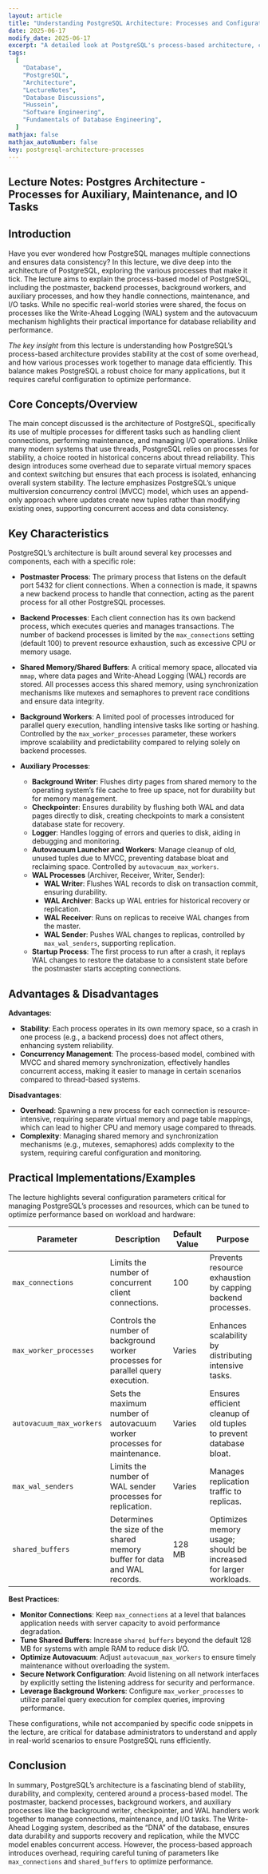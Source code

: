 ```yaml
---
layout: article
title: "Understanding PostgreSQL Architecture: Processes and Configurations"
date: 2025-06-17
modify_date: 2025-06-17
excerpt: "A detailed look at PostgreSQL's process-based architecture, covering the postmaster, backend processes, background workers, and auxiliary processes like WAL and autovacuum."
tags:
  [
    "Database",
    "PostgreSQL",
    "Architecture",
    "LectureNotes",
    "Database Discussions",
    "Hussein",
    "Software Engineering",
    "Fundamentals of Database Engineering",
  ]
mathjax: false
mathjax_autoNumber: false
key: postgresql-architecture-processes
---
```



## Lecture Notes: Postgres Architecture - Processes for Auxiliary, Maintenance, and IO Tasks

## Introduction

Have you ever wondered how PostgreSQL manages multiple connections and ensures data consistency? In this lecture, we dive deep into the architecture of PostgreSQL, exploring the various processes that make it tick. The lecture aims to explain the process-based model of PostgreSQL, including the postmaster, backend processes, background workers, and auxiliary processes, and how they handle connections, maintenance, and I/O tasks. While no specific real-world stories were shared, the focus on processes like the Write-Ahead Logging (WAL) system and the autovacuum mechanism highlights their practical importance for database reliability and performance.

*The key insight* from this lecture is understanding how PostgreSQL’s process-based architecture provides stability at the cost of some overhead, and how various processes work together to manage data efficiently. This balance makes PostgreSQL a robust choice for many applications, but it requires careful configuration to optimize performance.

## Core Concepts/Overview

The main concept discussed is the architecture of PostgreSQL, specifically its use of multiple processes for different tasks such as handling client connections, performing maintenance, and managing I/O operations. Unlike many modern systems that use threads, PostgreSQL relies on processes for stability, a choice rooted in historical concerns about thread reliability. This design introduces some overhead due to separate virtual memory spaces and context switching but ensures that each process is isolated, enhancing overall system stability. The lecture emphasizes PostgreSQL’s unique multiversion concurrency control (MVCC) model, which uses an append-only approach where updates create new tuples rather than modifying existing ones, supporting concurrent access and data consistency.

## Key Characteristics

PostgreSQL’s architecture is built around several key processes and components, each with a specific role:

- **Postmaster Process**: The primary process that listens on the default port 5432 for client connections. When a connection is made, it spawns a new backend process to handle that connection, acting as the parent process for all other PostgreSQL processes.

- **Backend Processes**: Each client connection has its own backend process, which executes queries and manages transactions. The number of backend processes is limited by the `max_connections` setting (default 100) to prevent resource exhaustion, such as excessive CPU or memory usage.

- **Shared Memory/Shared Buffers**: A critical memory space, allocated via `mmap`, where data pages and Write-Ahead Logging (WAL) records are stored. All processes access this shared memory, using synchronization mechanisms like mutexes and semaphores to prevent race conditions and ensure data integrity.

- **Background Workers**: A limited pool of processes introduced for parallel query execution, handling intensive tasks like sorting or hashing. Controlled by the `max_worker_processes` parameter, these workers improve scalability and predictability compared to relying solely on backend processes.

- **Auxiliary Processes**:
  - **Background Writer**: Flushes dirty pages from shared memory to the operating system’s file cache to free up space, not for durability but for memory management.
  - **Checkpointer**: Ensures durability by flushing both WAL and data pages directly to disk, creating checkpoints to mark a consistent database state for recovery.
  - **Logger**: Handles logging of errors and queries to disk, aiding in debugging and monitoring.
  - **Autovacuum Launcher and Workers**: Manage cleanup of old, unused tuples due to MVCC, preventing database bloat and reclaiming space. Controlled by `autovacuum_max_workers`.
  - **WAL Processes** (Archiver, Receiver, Writer, Sender):
    - **WAL Writer**: Flushes WAL records to disk on transaction commit, ensuring durability.
    - **WAL Archiver**: Backs up WAL entries for historical recovery or replication.
    - **WAL Receiver**: Runs on replicas to receive WAL changes from the master.
    - **WAL Sender**: Pushes WAL changes to replicas, controlled by `max_wal_senders`, supporting replication.
  - **Startup Process**: The first process to run after a crash, it replays WAL changes to restore the database to a consistent state before the postmaster starts accepting connections.

## Advantages & Disadvantages

**Advantages**:

- **Stability**: Each process operates in its own memory space, so a crash in one process (e.g., a backend process) does not affect others, enhancing system reliability.
- **Concurrency Management**: The process-based model, combined with MVCC and shared memory synchronization, effectively handles concurrent access, making it easier to manage in certain scenarios compared to thread-based systems.

**Disadvantages**:

- **Overhead**: Spawning a new process for each connection is resource-intensive, requiring separate virtual memory and page table mappings, which can lead to higher CPU and memory usage compared to threads.
- **Complexity**: Managing shared memory and synchronization mechanisms (e.g., mutexes, semaphores) adds complexity to the system, requiring careful configuration and monitoring.

## Practical Implementations/Examples

The lecture highlights several configuration parameters critical for managing PostgreSQL’s processes and resources, which can be tuned to optimize performance based on workload and hardware:

| **Parameter**              | **Description**                                                                 | **Default Value** | **Purpose**                                                                 |
|----------------------------|---------------------------------------------------------------------------------|-------------------|-----------------------------------------------------------------------------|
| `max_connections`          | Limits the number of concurrent client connections.                              | 100               | Prevents resource exhaustion by capping backend processes.                   |
| `max_worker_processes`     | Controls the number of background worker processes for parallel query execution. | Varies            | Enhances scalability by distributing intensive tasks.                        |
| `autovacuum_max_workers`   | Sets the maximum number of autovacuum worker processes for maintenance.          | Varies            | Ensures efficient cleanup of old tuples to prevent database bloat.           |
| `max_wal_senders`          | Limits the number of WAL sender processes for replication.                       | Varies            | Manages replication traffic to replicas.                                     |
| `shared_buffers`           | Determines the size of the shared memory buffer for data and WAL records.        | 128 MB            | Optimizes memory usage; should be increased for larger workloads.            |

**Best Practices**:

- **Monitor Connections**: Keep `max_connections` at a level that balances application needs with server capacity to avoid performance degradation.
- **Tune Shared Buffers**: Increase `shared_buffers` beyond the default 128 MB for systems with ample RAM to reduce disk I/O.
- **Optimize Autovacuum**: Adjust `autovacuum_max_workers` to ensure timely maintenance without overloading the system.
- **Secure Network Configuration**: Avoid listening on all network interfaces by explicitly setting the listening address for security and performance.
- **Leverage Background Workers**: Configure `max_worker_processes` to utilize parallel query execution for complex queries, improving performance.

These configurations, while not accompanied by specific code snippets in the lecture, are critical for database administrators to understand and apply in real-world scenarios to ensure PostgreSQL runs efficiently.

## Conclusion

In summary, PostgreSQL’s architecture is a fascinating blend of stability, durability, and complexity, centered around a process-based model. The postmaster, backend processes, background workers, and auxiliary processes like the background writer, checkpointer, and WAL handlers work together to manage connections, maintenance, and I/O tasks. The Write-Ahead Logging system, described as the “DNA” of the database, ensures data durability and supports recovery and replication, while the MVCC model enables concurrent access. However, the process-based approach introduces overhead, requiring careful tuning of parameters like `max_connections` and `shared_buffers` to optimize performance.
